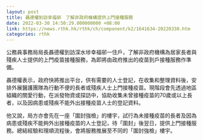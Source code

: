 ```yaml
---
layout: post
title: 聶德權到訪幸福邨　了解非政府機構提供上門接種服務
date: 2022-03-30 14:50:29.000000000 +08:00
link: https://news.rthk.hk/rthk/ch/component/k2/1641634-20220330.htm
categories: rthk
---
```


公務員事務局局長聶德權到訪深水埗幸福邨一住戶，了解非政府機構為居家長者與殘疾人士提供的上門疫苗接種服務，為即將由政府推出的疫苗到戶接種服務作準備。
      
聶德權表示，政府快將推出平台，供有需要的人士登記，在收集和整理資料後，安排外展醫護團隊為行動不便的長者或殘疾人士上門接種疫苗。現階段會先透過地區組織的關愛行動，在派發物資或探訪中，協助收集未曾接種疫苗的70歲或以上長者，以及因病患或殘疾不能外出接種疫苗人士的登記資料。
      
他又說，局方亦會先在一座「圍封強檢」的樓宇，試行為未接種疫苗的長者及因為病患或殘疾不能夠外出接種疫苗的人士登記，待「圍封」後翌日，提供上門接種服務。總結經驗和理順流程後，會將服務推展至不同的「圍封強檢」樓宇。
